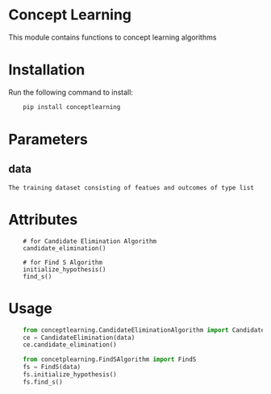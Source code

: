 # Concept Learning
This module contains functions to concept learning algorithms

# Installation 
Run the following command to install:
```python
    pip install conceptlearning
```
# Parameters
## data
    The training dataset consisting of featues and outcomes of type list

# Attributes
```
    # for Candidate Elimination Algorithm
    candidate_elimination() 

    # for Find S Algorithm
    initialize_hypothesis() 
    find_s() 
```
# Usage 
```python 
    from conceptlearning.CandidateEliminationAlgorithm import CandidateElimination
    ce = CandidateElimination(data)
    ce.candidate_elimination()

    from concetplearning.FindSAlgorithm import FindS
    fs = FindS(data)
    fs.initialize_hypothesis()
    fs.find_s()
```
